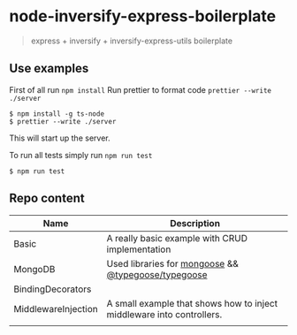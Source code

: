# node-inversify-express-boilerplate

> express + inversify + inversify-express-utils boilerplate

## Use examples

First of all run `npm install`
Run prettier to format code `prettier --write ./server`

```
$ npm install -g ts-node
$ prettier --write ./server
```

This will start up the server.

To run all tests simply run `npm run test`

```
$ npm run test
```

## Repo content

| Name                | Description                                                                                                                                         |
| ------------------- | --------------------------------------------------------------------------------------------------------------------------------------------------- |
| Basic               | A really basic example with CRUD implementation                                                                                                     |
| MongoDB             | Used libraries for [mongoose](https://www.npmjs.com/package/mongoose) && [@typegoose/typegoose](https://www.npmjs.com/package/@typegoose/typegoose) |
| BindingDecorators   |                                                                                                                                                     |
| MiddlewareInjection | A small example that shows how to inject middleware into controllers.                                                                               |
|                     |
